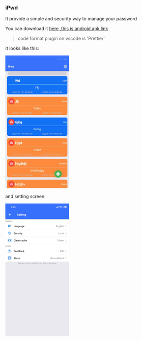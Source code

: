 ### iPwd

It provide a simple and security way to manage your password

You can download it [here ,this is android apk link](https://expo.io/artifacts/9cd4c713-d9dc-4f92-b426-2d56c5805c1f)

> code format plugin on vscode is 'Prettier'

It looks like this:

<img src="./pics/iPwd.jpeg" width=200/>

and setting screen:

<img src="./pics/setting.jpg" width=200/>